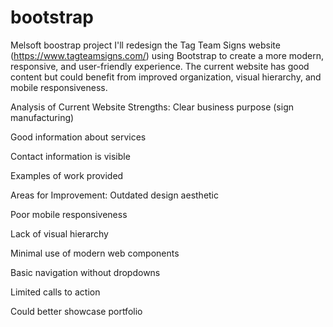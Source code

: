 # bootstrap
Melsoft boostrap project
I'll redesign the Tag Team Signs website (https://www.tagteamsigns.com/) using Bootstrap to create a more modern, responsive, and user-friendly experience. The current website has good content but could benefit from improved organization, visual hierarchy, and mobile responsiveness.

Analysis of Current Website
Strengths:
Clear business purpose (sign manufacturing)

Good information about services

Contact information is visible

Examples of work provided

Areas for Improvement:
Outdated design aesthetic

Poor mobile responsiveness

Lack of visual hierarchy

Minimal use of modern web components

Basic navigation without dropdowns

Limited calls to action

Could better showcase portfolio
